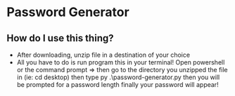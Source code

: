 # Password Generator

## How do I use this thing?

- After downloading, unzip file in a destination of your choice
- All you have to do is run program this in your terminal! Open powershell or the command prompt => then go to the directory you unzipped the file in (ie: cd desktop) then type
  py .\password-generator.py then you will be prompted for a password length finally your password will appear!
